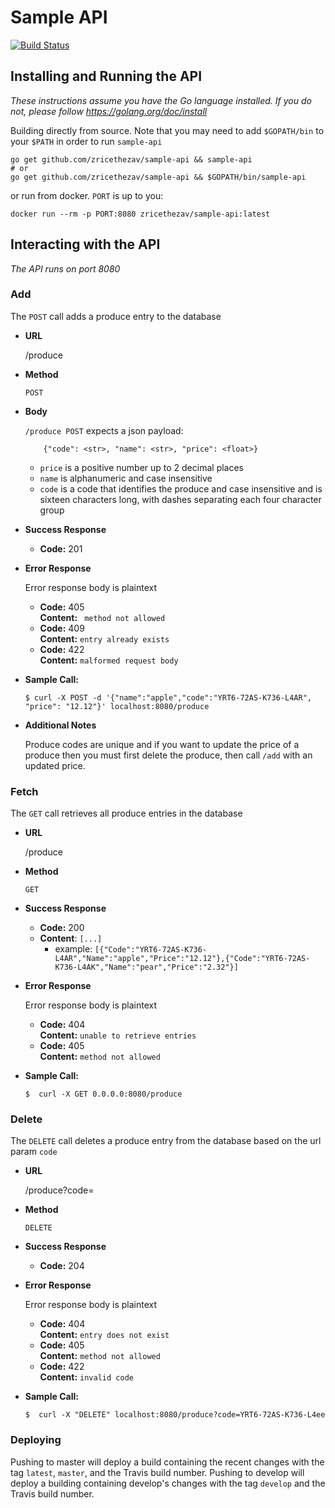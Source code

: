 # Sample API
[![Build Status](https://travis-ci.com/zricethezav/sample-api.svg?token=jodtRDHhASisqMJ3vY7y&branch=master)](https://travis-ci.com/zricethezav/sample-api)
## Installing and Running the API 
*These instructions assume you have the Go language installed. If you do not, please follow https://golang.org/doc/install*

Building directly from source. Note that you may need to add `$GOPATH/bin` to your `$PATH` in order to
run `sample-api`  
```
go get github.com/zricethezav/sample-api && sample-api
# or 
go get github.com/zricethezav/sample-api && $GOPATH/bin/sample-api
```
or run from docker. `PORT` is up to you:
```
docker run --rm -p PORT:8080 zricethezav/sample-api:latest
```

## Interacting with the API
*The API runs on port 8080*
### Add
The `POST` call adds a produce entry to the database
* **URL**

    /produce

* **Method**
    
    `POST`

* **Body**
    
    `/produce POST` expects a json payload:
    ```
        {"code": <str>, "name": <str>, "price": <float>}
    ```
    * `price` is a positive number up to 2 decimal places
    * `name` is alphanumeric and case insensitive
    * `code` is a code that identifies the produce and case insensitive and
    is sixteen characters long, with dashes separating each four character group
* **Success Response**
    * **Code:** 201 <br />

* **Error Response**

    Error response body is plaintext
    * **Code:** 405 <br />
      **Content:** ` method not allowed`
    * **Code:** 409 <br />
      **Content:** `entry already exists`
    * **Code:** 422 <br />
      **Content:** `malformed request body`

* **Sample Call:**
    ```
    $ curl -X POST -d '{"name":"apple","code":"YRT6-72AS-K736-L4AR", "price": "12.12"}' localhost:8080/produce
    ```
* **Additional Notes**

    Produce codes are unique and if you want to update the price of a produce then you must first delete the produce, then call `/add` with an updated price.
    

### Fetch
The `GET` call retrieves all produce entries in the database
* **URL**

    /produce

* **Method**
    
    `GET`

* **Success Response**
    * **Code:** 200 <br />
    * **Content**: `[...]`
        * example: `[{"Code":"YRT6-72AS-K736-L4AR","Name":"apple","Price":"12.12"},{"Code":"YRT6-72AS-K736-L4AK","Name":"pear","Price":"2.32"}]`

* **Error Response**

    Error response body is plaintext
    * **Code:** 404 <br />
      **Content:** `unable to retrieve entries`
    * **Code:** 405 <br />
      **Content:** `method not allowed`

* **Sample Call:**
    ```
    $  curl -X GET 0.0.0.0:8080/produce
    ```

### Delete 
The `DELETE` call deletes a produce entry from the database based on the url param `code`
* **URL**

    /produce?code=<produce code>

* **Method**
    
    `DELETE`

* **Success Response**
    * **Code:** 204 

* **Error Response**

    Error response body is plaintext
    * **Code:** 404 <br />
      **Content:** `entry does not exist`
    * **Code:** 405 <br />
      **Content:** `method not allowed`
    * **Code:** 422 <br />
      **Content:** `invalid code`

* **Sample Call:**
    ```
    $  curl -X "DELETE" localhost:8080/produce?code=YRT6-72AS-K736-L4ee
    ```

### Deploying
Pushing to master will deploy a build containing the recent changes with the tag `latest`, `master`,
and the Travis build number. Pushing to develop will deploy a building containing develop's changes with the tag
`develop` and the Travis build number.
